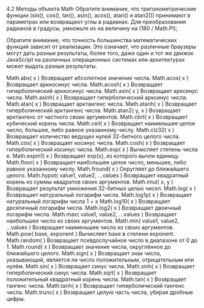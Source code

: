 4.2 Методы объекта Math
Обратите внимание, что тригонометрические функции (sin(), cos(), tan(), asin(), acos(), atan() и atan2()) принимают в параметрах или возвращают углы в радианах. Для преобразования радианов в градусы, умножьте их на величину на (180 / Math.PI);

Обратите внимание, что точность большинства математических функций зависит от реализации. Это означает, что различные браузеры могут дать разные результаты, более того, даже один и тот же движок JavaScript на различных операционных системах или архитектурах может выдать разные результаты.

Math.abs( x )
Возвращает абсолютное значение числа.
Math.acos( x )
Возвращает арккосинус числа.
Math.acosh( x )
Возвращает гиперболический арккосинус числа.
Math.asin( x )
Возвращает арксинус числа.
Math.asinh( x )
Возвращает гиперболический арксинус числа.
Math.atan( x )
Возвращает арктангенс числа.
Math.atanh( x )
Возвращает гиперболический арктангенс числа.
Math.atan2( y, x )
Возвращает арктангенс от частного своих аргументов.
Math.cbrt( x )
Возвращает кубический корень числа.
Math.ceil( x )
Возвращает наименьшее целое число, большее, либо равное указанному числу.
Math.clz32( x )
Возвращает количество ведущих нулей 32-битного целого числа.
Math.cos( x )
Возвращает косинус числа.
Math.cosh( x )
Возвращает гиперболический косинус числа.
Math.exp( x )
Вычисляет степень числа e.
Math.expm1( x )
Возвращает exp(x), из которого вычли единицу.
Math.floor( x )
Возвращает наибольшее целое число, меньшее, либо равное указанному числу.
Math.fround( x )
Округляет до ближайшего целого.
Math.hypot( value1, value2, ...values )
Возвращает квадратный корень из суммы квадратов своих аргументов.
Math.imul( x, y )
Возвращает результат умножения 32-битных целых чисел.
Math.log( x )
Возвращает натуральный логарифм числа.
Math.log1p( x )
Возвращает натуральный логарифм числа 1 + x
Math.log10( x )
Возвращает десятичный логарифм числа.
Math.log2( x )
Возвращает двоичный логарифм числа.
Math.max( value1, value2, ...values )
Возвращает наибольшее число из своих аргументов.
Math.min( value1, value2, ...values )
Возвращает наименьшее число из своих аргументов.
Math.pow( base, exponent )
Вычисляет base в степени exponent.
Math.random( )
Возвращает псевдослучайное число в диапазоне от 0 до 1.
Math.round( x )
Возвращает значение числа, округлённое до ближайшего целого.
Math.sign( x )
Возвращает знак числа, указывающий, является ли число положительным, отрицательным или нулём.
Math.sin( x )
Возвращает синус числа.
Math.sinh( x )
Возвращает гиперболический синус числа.
Math.sqrt( x )
Возвращает положительный квадратный корень числа.
Math.tan( x )
Возвращает тангенс числа.
Math.tanh( x )
Возвращает гиперболический тангенс числа.
Math.trunc( x )
Возвращает целую часть числа, убирая дробные цифры.